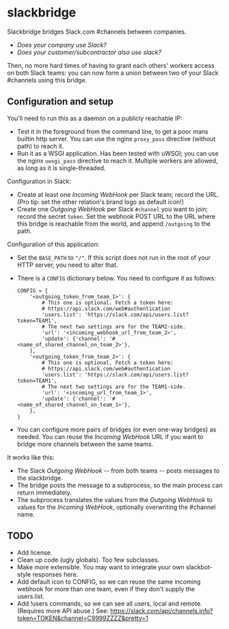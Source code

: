 slackbridge
===========

Slackbridge bridges Slack.com #channels between companies.

  * _Does your company use Slack?_
  * _Does your customer/subcontractor also use slack?_

Then, no more hard times of having to grant each others' workers access
on both Slack teams: you can now form a union between two of your Slack
\#channels using this bridge.


Configuration and setup
-----------------------

You'll need to run this as a daemon on a publicly reachable IP:

  * Test it in the foreground from the command line, to get a poor mans
    builtin http server. You can use the nginx `proxy_pass` directive
    (without path) to reach it.
  * Run it as a WSGI application. Has been tested with uWSGI; you can
    use the nginx `uwsgi_pass` directive to reach it. Multiple workers
    are allowed, as long as it is single-threaded.

Configuration in Slack:

  * Create at least one _Incoming WebHook_ per Slack team; record the URL.
    (Pro tip: set the other relation's brand logo as default icon!)
  * Create one _Outgoing WebHook_ per Slack `#channel` you want to join;
    record the secret `token`. Set the webhook POST URL to the URL where
    this bridge is reachable from the world, and append `/outgoing` to
    the path.

Configuration of this application:

  * Set the `BASE_PATH` to `"/"`. If this script does not run in the root of
    your HTTP server, you need to alter that.
  * There is a `CONFIG` dictionary below. You need to configure it as
    follows:

        CONFIG = {
            '<outgoing_token_from_team_1>': {
                # This one is optional. Fetch a token here:
                # https://api.slack.com/web#authentication
                'users.list': 'https://slack.com/api/users.list?token=TEAM1',
                # The next two settings are for the TEAM2-side.
                'url': '<incoming_webhook_url_from_team_2>',
                'update': {'channel': '#<name_of_shared_channel_on_team_2>'},
            },
            '<outgoing_token_from_team_2>': {
                # This one is optional. Fetch a token here:
                # https://api.slack.com/web#authentication
                'users.list': 'https://slack.com/api/users.list?token=TEAM1',
                # The next two settings are for the TEAM1-side.
                'url': '<incoming_url_from_team_1>',
                'update': {'channel': '#<name_of_shared_channel_on_team_1>'},
            },
        }

  * You can configure more pairs of bridges (or even one-way bridges) as
    needed. You can reuse the _Incoming WebHook_ URL if you want to bridge
    more channels between the same teams.

It works like this:

  * The Slack _Outgoing WebHook_ -- from both teams -- posts messages to
    the slackbridge.
  * The bridge posts the message to a subprocess, so the main process
    can return immediately.
  * The subprocess translates the values from the _Outgoing WebHook_ to
    values for the _Incoming WebHook_, optionally overwriting the
    #channel name.


TODO
----

  * Add license.
  * Clean up code (ugly globals). Too few subclasses.
  * Make more extensible. You may want to integrate your own
    slackbot-style responses here.
  * Add default icon to CONFIG, so we can reuse the same incoming
    webhook for more than one team, even if they don't supply the
    users.list.
  * Add !users commands, so we can see all users, local and remote.
    (Requires more API abuse.)
    See: https://slack.com/api/channels.info?token=TOKEN&channel=C9999ZZZZ&pretty=1
